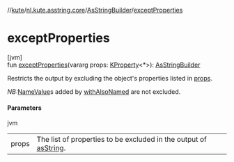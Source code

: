 //[kute](../../../index.md)/[nl.kute.asstring.core](../index.md)/[AsStringBuilder](index.md)/[exceptProperties](except-properties.md)

# exceptProperties

[jvm]\
fun [exceptProperties](except-properties.md)(vararg props: [KProperty](https://kotlinlang.org/api/latest/jvm/stdlib/kotlin.reflect/-k-property/index.html)&lt;*&gt;): [AsStringBuilder](index.md)

Restricts the output by excluding the object's properties listed in [props](except-properties.md).

*NB:*[NameValue](../../nl.kute.asstring.namedvalues/-name-value/index.md)s added by [withAlsoNamed](with-also-named.md) are not excluded.

#### Parameters

jvm

| | |
|---|---|
| props | The list of properties to be excluded in the output of [asString](as-string.md). |
